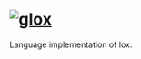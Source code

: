 # [![glox](https://github.com/RamilGN/glox/actions/workflows/github-actions-demo.yml/badge.svg)](https://github.com/RamilGN/glox/actions/workflows/github-actions-demo.yml)

Language implementation of lox.
